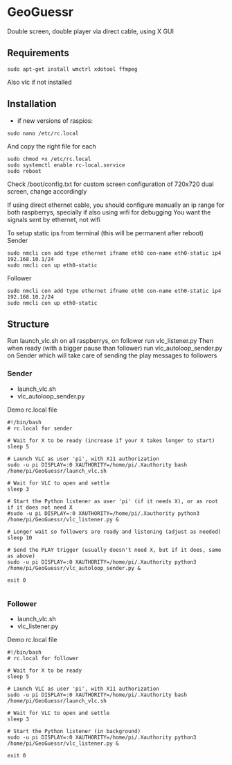 # GeoGuessr
Double screen, double player via direct cable, using X GUI

## Requirements
```
sudo apt-get install wmctrl xdotool ffmpeg
```
Also vlc if not installed

## Installation
- if new versions of raspios:
```
sudo nano /etc/rc.local
```
And copy the right file for each
```
sudo chmod +x /etc/rc.local
sudo systemctl enable rc-local.service
sudo reboot
```
Check /boot/config.txt for custom screen configuration of 720x720 dual screen, change accordingly

If using direct ethernet cable, you should configure manually an ip range for both raspberrys, specially if also using wifi for debugging
You want the signals sent by ethernet, not wifi

To setup static ips from terminal (this will be permanent after reboot)
Sender
```
sudo nmcli con add type ethernet ifname eth0 con-name eth0-static ip4 192.168.10.1/24
sudo nmcli con up eth0-static
```
Follower
```
sudo nmcli con add type ethernet ifname eth0 con-name eth0-static ip4 192.168.10.2/24
sudo nmcli con up eth0-static
```

## Structure

Run launch_vlc.sh on all raspberrys, on follower run vlc_listener.py
Then when ready (with a bigger pause than follower) run vlc_autoloop_sender.py on Sender which will take care of sending the play messages to followers

### Sender
- launch_vlc.sh 
- vlc_autoloop_sender.py

Demo rc.local file
```
#!/bin/bash
# rc.local for sender

# Wait for X to be ready (increase if your X takes longer to start)
sleep 5

# Launch VLC as user 'pi', with X11 authorization
sudo -u pi DISPLAY=:0 XAUTHORITY=/home/pi/.Xauthority bash /home/pi/GeoGuessr/launch_vlc.sh

# Wait for VLC to open and settle
sleep 3

# Start the Python listener as user 'pi' (if it needs X), or as root if it does not need X
#sudo -u pi DISPLAY=:0 XAUTHORITY=/home/pi/.Xauthority python3 /home/pi/GeoGuessr/vlc_listener.py &

# Longer wait so followers are ready and listening (adjust as needed)
sleep 10

# Send the PLAY trigger (usually doesn't need X, but if it does, same as above)
sudo -u pi DISPLAY=:0 XAUTHORITY=/home/pi/.Xauthority python3 /home/pi/GeoGuessr/vlc_autoloop_sender.py &

exit 0


```

### Follower
- launch_vlc.sh 
- vlc_listener.py

Demo rc.local file
```
#!/bin/bash
# rc.local for follower

# Wait for X to be ready
sleep 5

# Launch VLC as user 'pi', with X11 authorization
sudo -u pi DISPLAY=:0 XAUTHORITY=/home/pi/.Xauthority bash /home/pi/GeoGuessr/launch_vlc.sh

# Wait for VLC to open and settle
sleep 3

# Start the Python listener (in background)
sudo -u pi DISPLAY=:0 XAUTHORITY=/home/pi/.Xauthority python3 /home/pi/GeoGuessr/vlc_listener.py &

exit 0
```